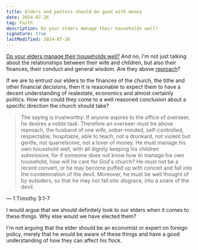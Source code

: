 ```yaml
---
title: Elders and pastors should be good with money
date: 2024-07-26
tag: Faith
description: Do your elders manage their households well?
signature: true
lastModified: 2024-07-26
---
```


[Do your elders manage their households well?](https://x.com/PerfInjust/status/1814819350768914771) And no, I'm not just talking about the relationships between their wife and children, but also their finances, their conduct and general wisdom. Are they above [reproach](https://www.merriam-webster.com/dictionary/reproach)?

If we are to entrust our elders to the finances of the church, the tithe and other financial decisions, then it is reasonable to expect them to have a decent understanding of realestate, economics and almost certainly politics. How else could they come to a well reasoned conclusion about a specific direction the church should take?

> The saying is trustworthy: If anyone aspires to the office of overseer, he desires a noble task. Therefore an overseer must be above reproach, the husband of one wife, sober-minded, self-controlled, respectable, hospitable, able to teach, not a drunkard, not violent but gentle, not quarrelsome, not a lover of money. He must manage his own household well, with all dignity keeping his children submissive, for if someone does not know how to manage his own household, how will he care for God's church? He must not be a recent convert, or he may become puffed up with conceit and fall into the condemnation of the devil. Moreover, he must be well thought of by outsiders, so that he may not fall into disgrace, into a snare of the devil.

— 1 Timothy 3:1-7

I would argue that we should definitely look to our elders when it comes to these things. Why else would we have elected them?

I'm not arguing that the elder should be an economist or expert on foreign policy, merely that he would be aware of these things and have a good understanding of how they can affect his flock.
